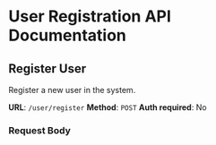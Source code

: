 # User Registration API Documentation

## Register User
Register a new user in the system.

**URL**: `/user/register`
**Method**: `POST`
**Auth required**: No

### Request Body
